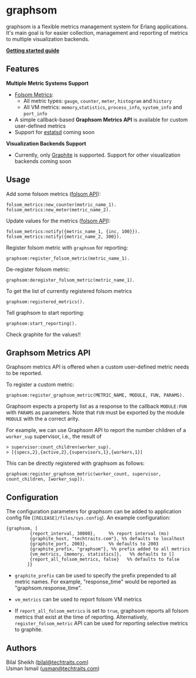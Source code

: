 graphsom
===============


graphsom is a flexible metrics management system for Erlang
applications. It's main goal is for easier collection, management and
reporting of metrics to multiple visualization backends. 

**[Getting started guide](https://github.com/techtraits/graphsom/wiki/Getting-Started-Guide)**

Features
--------

**Multiple Metric Systems Support**

* [Folsom Metrics](https://github.com/boundary/folsom):
    * All metric types: `gauge`, `counter`, `meter`, `histogram` and `history`
    * All VM metrics: `memory`,`statistics`, `process_info`, `system_info` and `port_info`
* A simple callback-based **Graphsom Metrics API** is available for custom
  user-defined metrics
* Support for [estatsd](https://github.com/RJ/estatsd) coming soon

**Visualization Backends Support**  

* Currently, only [Graphite](http://graphite.wikidot.com/) is
  supported. Support for other visualization backends coming soon

Usage
-----

Add some folsom metrics ([folsom API](https://github.com/boundary/folsom)):

    folsom_metrics:new_counter(metric_name_1).
    folsom_metrics:new_meter(metric_name_2).

Update values for the metrics ([folsom API](https://github.com/boundary/folsom)):

	folsom_metrics:notify({metric_name_1, {inc, 100}}).
    folsom_metrics:notify({metric_name_2, 300}).

Register folsom metric with `graphsom` for reporting:

    graphsom:register_folsom_metric(metric_name_1).

De-register folsom metric:

    graphsom:deregister_folsom_metric(metric_name_1).

To get the list of currently registered folsom metrics

    graphsom:registered_metrics().

Tell graphsom to start reporting:

    graphsom:start_reporting().
    
Check graphite for the values!!

Graphsom Metrics API
--------------------

Graphsom metrics API is offered when a custom user-defined
metric needs to be reported. 
  
To register a custom metric:

    graphsom:register_graphsom_metric(METRIC_NAME, MODULE, FUN, PARAMS).

Graphsom expects a property list as a response to the callback
`MODULE:FUN` with `PARAMS` as parameters. 
Note that `FUN` must be exported by the module `MODULE` with the a correct arity.    

For example, we can use Graphsom API to report the number children of a `worker_sup` supervisor, i.e., the result of

    > supervisor:count_children(worker_sup).
    > [{specs,2},{active,2},{supervisors,1},{workers,1}]

This can be directly registered with graphsom as follows:
    
    graphsom:register_graphsom_metric(worker_count, supervisor, count_children, [worker_sup]).

Configuration
-------------

The configuration parameters for graphsom can be added to application
config file (`[RELEASE]/files/sys.config`). An example configuration:
    
    {graphsom, [
             {report_interval, 30000},     %% report interval (ms)
             {graphite_host, "techtraits.com"}, %% defaults to localhost
             {graphite_port, 2003},        %% defaults to 2003
             {graphite_prefix, "graphsom"}, %% prefix added to all metrics
             {vm_metrics, [memory, statistics]},   %% defaults to []
             {report_all_folsom_metrics, false}   %% defaults to false
            ]}
           
* `graphite_prefix` can be used to specify the prefix prepended to all
metric names. For example, "response_time" would be reported as
"graphsom.response_time". 

* `vm_metrics` can be used to report folsom VM metrics

* If `report_all_folsom_metrics` is set to `true`, graphsom reports all folsom
  metrics that exist at the time of reporting. Alternatively,
  `register_folsom_metric` API can be used for reporting selective metrics to graphite.

Authors 
-------

Bilal Sheikh (<bilal@techtraits.com>)  
Usman Ismail (<usman@techtraits.com>)
